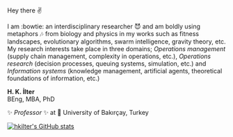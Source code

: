 Hey there :v:

I am  :bowtie: an interdisciplinary researcher :smiling_imp: and am boldly using metaphors :notes: from biology and physics in my works such as fitness landscapes, evolutionary algorithms, swarm intelligence, gravity theory, etc. My research interests take place in three domains; _Operations management_ (supply chain management, complexity in operations, etc.), _Operations research_ (decision processes, queuing systems, simulation, etc.) and _Information systems_ (knowledge management, artificial agents, theoretical foundations of information, etc.)

**H. K. İlter**  
BEng, MBA, PhD

✨ _Professor_ ✨ at :circus_tent: University of Bakırçay, Turkey

[![hkilter's GitHub stats](https://github-readme-stats.vercel.app/api?username=hkilter)](https://github.com/anuraghazra/github-readme-stats)


<!--
**hkilter/hkilter** is a ✨ _special_ ✨ repository because its `README.md` (this file) appears on your GitHub profile.

Here are some ideas to get you started:

- 🔭 I’m currently working on :circus_tent: University of Bakırçay
- 🌱 I’m currently learning :milky_way:
- 👯 I’m looking to collaborate on something
- 🤔 I’m looking for help with nothing
- 💬 Ask me about anything
- 📫 How to reach me: :link:
- 😄 Pronouns: ...
- ⚡ Fun fact: ...
-->
